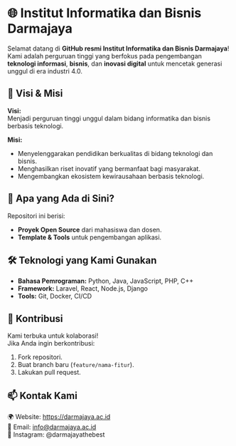 # 🌐 Institut Informatika dan Bisnis Darmajaya

Selamat datang di **GitHub resmi Institut Informatika dan Bisnis Darmajaya**!  
Kami adalah perguruan tinggi yang berfokus pada pengembangan **teknologi informasi**, **bisnis**, dan **inovasi digital** untuk mencetak generasi unggul di era industri 4.0.

## 🎯 **Visi & Misi**
**Visi:**  
Menjadi perguruan tinggi unggul dalam bidang informatika dan bisnis berbasis teknologi.

**Misi:**  
- Menyelenggarakan pendidikan berkualitas di bidang teknologi dan bisnis.  
- Menghasilkan riset inovatif yang bermanfaat bagi masyarakat.  
- Mengembangkan ekosistem kewirausahaan berbasis teknologi.

## 📂 **Apa yang Ada di Sini?**
Repositori ini berisi:
- **Proyek Open Source** dari mahasiswa dan dosen.
- **Template & Tools** untuk pengembangan aplikasi.

## 🛠 **Teknologi yang Kami Gunakan**
- **Bahasa Pemrograman:** Python, Java, JavaScript, PHP, C++
- **Framework:** Laravel, React, Node.js, Django  
- **Tools:** Git, Docker, CI/CD

## 🤝 **Kontribusi**
Kami terbuka untuk kolaborasi!  
Jika Anda ingin berkontribusi:
1. Fork repositori.
2. Buat branch baru (`feature/nama-fitur`).
3. Lakukan pull request.

## 📫 **Kontak Kami**
🌍 Website: https://darmajaya.ac.id  
📧 Email: info@darmajaya.ac.id  
📱 Instagram: @darmajayathebest

